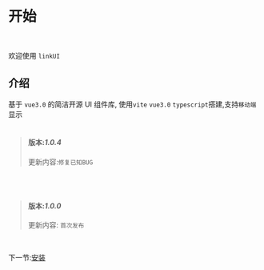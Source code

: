 # 开始

<br>

欢迎使用 `linkUI`
<br>

## 介绍

基于 `vue3.0` 的简洁开源 UI 组件库, 使用`vite` `vue3.0` `typescript`搭建,支持`移动端`显示
<br>
<br>

> #### 版本:**_1.0.4_**
>
>  更新内容:`修复已知BUG`


<br>
<br>


> #### 版本:**_1.0.0_**
>
>  更新内容: `首次发布`


<br>

下一节:[安装](#/doc/install)
